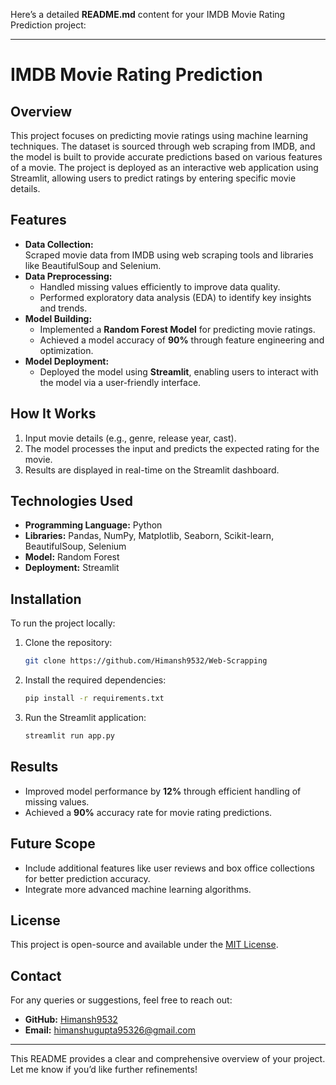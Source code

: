 Here’s a detailed **README.md** content for your IMDB Movie Rating Prediction project:  

---

# **IMDB Movie Rating Prediction**  

## **Overview**  
This project focuses on predicting movie ratings using machine learning techniques. The dataset is sourced through web scraping from IMDB, and the model is built to provide accurate predictions based on various features of a movie. The project is deployed as an interactive web application using Streamlit, allowing users to predict ratings by entering specific movie details.  

## **Features**  
- **Data Collection:**  
  Scraped movie data from IMDB using web scraping tools and libraries like BeautifulSoup and Selenium.  
- **Data Preprocessing:**  
  - Handled missing values efficiently to improve data quality.  
  - Performed exploratory data analysis (EDA) to identify key insights and trends.  
- **Model Building:**  
  - Implemented a **Random Forest Model** for predicting movie ratings.  
  - Achieved a model accuracy of **90%** through feature engineering and optimization.  
- **Model Deployment:**  
  - Deployed the model using **Streamlit**, enabling users to interact with the model via a user-friendly interface.  

## **How It Works**  
1. Input movie details (e.g., genre, release year, cast).  
2. The model processes the input and predicts the expected rating for the movie.  
3. Results are displayed in real-time on the Streamlit dashboard.  

## **Technologies Used**  
- **Programming Language:** Python  
- **Libraries:** Pandas, NumPy, Matplotlib, Seaborn, Scikit-learn, BeautifulSoup, Selenium  
- **Model:** Random Forest  
- **Deployment:** Streamlit  

## **Installation**  
To run the project locally:  
1. Clone the repository:  
   ```bash  
   git clone https://github.com/Himansh9532/Web-Scrapping  
   ```  
2. Install the required dependencies:  
   ```bash  
   pip install -r requirements.txt  
   ```  
3. Run the Streamlit application:  
   ```bash  
   streamlit run app.py  
   ```  

## **Results**  
- Improved model performance by **12%** through efficient handling of missing values.  
- Achieved a **90%** accuracy rate for movie rating predictions.  

## **Future Scope**  
- Include additional features like user reviews and box office collections for better prediction accuracy.  
- Integrate more advanced machine learning algorithms.  

## **License**  
This project is open-source and available under the [MIT License](LICENSE).  

## **Contact**  
For any queries or suggestions, feel free to reach out:  
- **GitHub:** [Himansh9532](https://github.com/Himansh9532)  
- **Email:** [himanshugupta95326@gmail.com](mailto:himanshugupta95326@gmail.com)  

---  

This README provides a clear and comprehensive overview of your project. Let me know if you’d like further refinements!
